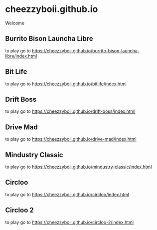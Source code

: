# cheezzyboii.github.io
Welcome
## Burrito Bison Launcha Libre
to play go to https://cheezzyboii.github.io/burrito-bison-launcha-libre/index.html
## Bit Life
to play go to https://cheezzyboii.github.io/bitlife/index.html
## Drift Boss
to play go to https://cheezzyboii.github.io/drift-boss/index.html
## Drive Mad
to play go to https://cheezzyboii.github.io/drive-mad/index.html
## Mindustry Classic
to play go to https://cheezzyboii.github.io/mindustry-classic/index.html
## Circloo
to play go to https://cheezzyboii.github.io/circloo/index.html
## Circloo 2
to play go to https://cheezzyboii.github.io/circloo-2/index.html
